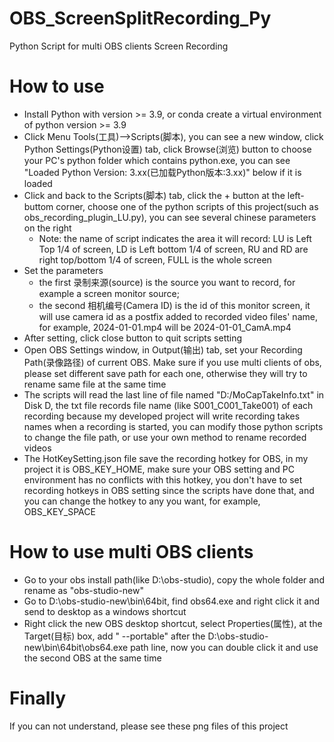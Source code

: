 # OBS_ScreenSplitRecording_Py
Python Script for multi OBS clients Screen Recording

# How to use
- Install Python with version >= 3.9, or conda create a virtual environment of python version >= 3.9
- Click Menu Tools(工具)-->Scripts(脚本), you can see a new window, click Python Settings(Python设置) tab, click Browse(浏览) button to choose your PC's python folder which contains python.exe, you can see "Loaded Python Version: 3.xx(已加载Python版本:3.xx)" below if it is loaded
- Click and back to the Scripts(脚本) tab, click the + button at the left-buttom corner, choose one of the python scripts of this project(such as obs_recording_plugin_LU.py), you can see several chinese parameters on the right
  - Note: the name of script indicates the area it will record: LU is Left Top 1/4 of screen, LD is Left bottom 1/4 of screen, RU and RD are right top/bottom 1/4 of screen, FULL is the whole screen
- Set the parameters
  -  the first 录制来源(source) is the source you want to record, for example a screen monitor source;
  -  the second 相机编号(Camera ID) is the id of this monitor screen, it will use camera id as a postfix added to recorded video files' name, for example, 2024-01-01.mp4 will be 2024-01-01_CamA.mp4
- After setting, click close button to quit scripts setting
- Open OBS Settings window, in Output(输出) tab, set your Recording Path(录像路径) of current OBS. Make sure if you use multi clients of obs, please set different save path for each one, otherwise they will try to rename same file at the same time
- The scripts will read the last line of file named "D:/MoCapTakeInfo.txt" in Disk D, the txt file records file name (like S001_C001_Take001) of each recording because my developed project will write recording takes names when a recording is started, you can modify those python scripts to change the file path, or use your own method to rename recorded videos
- The HotKeySetting.json file save the recording hotkey for OBS, in my project it is OBS_KEY_HOME, make sure your OBS setting and PC environment has no conflicts with this hotkey, you don't have to set recording hotkeys in OBS setting since the scripts have done that, and you can change the hotkey to any you want, for example, OBS_KEY_SPACE


# How to use multi OBS clients
- Go to your obs install path(like D:\obs-studio), copy the whole folder and rename as "obs-studio-new"
- Go to D:\obs-studio-new\bin\64bit, find obs64.exe and right click it and send to desktop as a windows shortcut
- Right click the new OBS desktop shortcut, select Properties(属性), at the Target(目标) box, add " --portable" after the D:\obs-studio-new\bin\64bit\obs64.exe path line, now you can double click it and use the second OBS at the same time

# Finally
If you can not understand, please see these png files of this project

